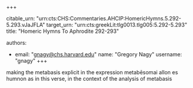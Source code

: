 +++


citable_urn: "urn:cts:CHS:Commentaries.AHCIP:HomericHymns.5.292-5.293.vJaJFLA"
target_urn: "urn:cts:greekLit:tlg0013.tlg005:5.292-5.293"
title: "Homeric Hymns To Aphrodite 292-293"

authors:
- email: "gnagy@chs.harvard.edu"
  name: "Gregory Nagy"
  username: "gnagy"
+++

<p>making the metabasis explicit in the expression metabēsomai allon es humnon as in this verse, in the context of the analysis of metabasis</p>